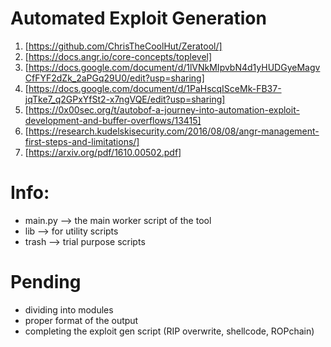 # Automated Exploit Generation

1. [https://github.com/ChrisTheCoolHut/Zeratool/]
2. [https://docs.angr.io/core-concepts/toplevel]
3. [https://docs.google.com/document/d/1lVNkMIpvbN4d1yHUDGyeMagvCfFYF2dZk_2aPGq29U0/edit?usp=sharing]
4. [https://docs.google.com/document/d/1PaHscqISceMk-FB37-jqTke7_q2GPxYfSt2-x7ngVQE/edit?usp=sharing]
5. [https://0x00sec.org/t/autobof-a-journey-into-automation-exploit-development-and-buffer-overflows/13415]
6. [https://research.kudelskisecurity.com/2016/08/08/angr-management-first-steps-and-limitations/]
7. [https://arxiv.org/pdf/1610.00502.pdf]

# Info:

- main.py --> the main worker script of the tool
- lib --> for utility scripts
- trash --> trial purpose scripts

# Pending

- dividing into modules
- proper format of the output
- completing the exploit gen script (RIP overwrite, shellcode, ROPchain)
